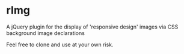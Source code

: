 rImg
====

A jQuery plugin for the display of 'responsive design' images via CSS background image declarations

Feel free to clone and use at your own risk.

